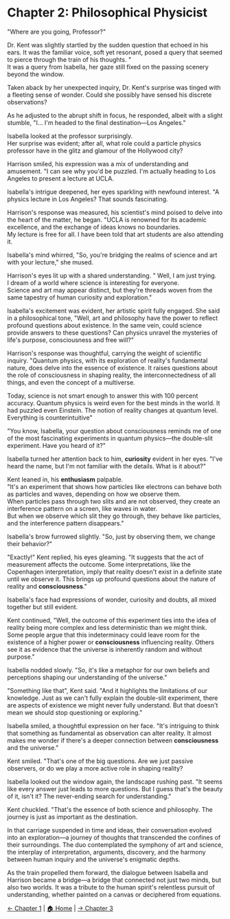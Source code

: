 # Chapter 2: Philosophical Physicist  
"Where are you going, Professor?"

Dr. Kent was slightly startled by the sudden question that echoed in his ears. It was the familiar voice, soft yet resonant, posed a query that seemed to pierce through the train of his thoughts. "  
It was a query from Isabella, her gaze still fixed on the passing scenery beyond the window.

Taken aback by her unexpected inquiry, Dr. Kent's surprise was tinged with a fleeting sense of wonder. Could she possibly have sensed his discrete observations? 

As he adjusted to the abrupt shift in focus, he responded, albeit with a slight stumble, "I... I'm headed to the final destination—Los Angeles."

Isabella looked at the professor surprisingly.   
Her surprise was evident; after all, what role could a particle physics professor have in the glitz and glamour of the Hollywood city?

Harrison smiled, his expression was a mix of understanding and amusement. "I can see why you'd be puzzled. I'm actually heading to Los Angeles to present a lecture at UCLA.

Isabella's intrigue deepened, her eyes sparkling with newfound interest. "A physics lecture in Los Angeles? That sounds fascinating.

Harrison's response was measured, his scientist's mind poised to delve into the heart of the matter, he began. "UCLA is renowned for its academic excellence, and the exchange of ideas knows no boundaries.   
My lecture is free for all. I have been told that art students are also attending it.

Isabella's mind whirred, "So, you're bridging the realms of science and art with your lecture," she mused. 

Harrison's eyes lit up with a shared understanding. " Well, I am just trying.   
I dream of a world where science is interesting for everyone.  
Science and art may appear distinct, but they're threads woven from the same tapestry of human curiosity and exploration."

Isabella's excitement was evident, her artistic spirit fully engaged. She said in a philosophical tone, "Well, art and philosophy have the power to reflect profound questions about existence. In the same vein, could science provide answers to these questions? Can physics unravel the mysteries of life's purpose, consciousness and free will?"

Harrison's response was thoughtful, carrying the weight of scientific inquiry. "Quantum physics, with its exploration of reality's fundamental nature, does delve into the essence of existence. It raises questions about the role of consciousness in shaping reality, the interconnectedness of all things, and even the concept of a multiverse. 

Today, science is not smart enough to answer this with 100 percent accuracy. Quantum physics is weird even for the best minds in the world. It had puzzled even Einstein. The notion of reality changes at quantum level. Everything is counterintuitive"

"You know, Isabella, your question about consciousness reminds me of one of the most fascinating experiments in quantum physics—the double-slit experiment. Have you heard of it?"

Isabella turned her attention back to him, **curiosity** evident in her eyes. "I've heard the name, but I'm not familiar with the details. What is it about?"

Kent leaned in, his **enthusiasm** palpable.  
"It's an experiment that shows how particles like electrons can behave both as particles and waves, depending on how we observe them.  
When particles pass through two slits and are not observed, they create an interference pattern on a screen, like waves in water.  
But when we observe which slit they go through, they behave like particles, and the interference pattern disappears."

Isabella's brow furrowed slightly. "So, just by observing them, we change their behavior?"

"Exactly\!" Kent replied, his eyes gleaming. "It suggests that the act of measurement affects the outcome. Some interpretations, like the Copenhagen interpretation, imply that reality doesn't exist in a definite state until we observe it. This brings up profound questions about the nature of reality and **consciousness**."

Isabella's face had expressions of wonder, curiosity and doubts, all mixed together but still evident.

Kent continued, "Well, the outcome of this experiment ties into the idea of reality being more complex and less deterministic than we might think. Some people argue that this indeterminacy could leave room for the existence of a higher power or **consciousness** influencing reality. Others see it as evidence that the universe is inherently random and without purpose."

Isabella nodded slowly. "So, it's like a metaphor for our own beliefs and perceptions shaping our understanding of the universe."

"Something like that", Kent said. "And it highlights the limitations of our knowledge. Just as we can't fully explain the double-slit experiment, there are aspects of existence we might never fully understand. But that doesn't mean we should stop questioning or exploring."

Isabella smiled, a thoughtful expression on her face. "It's intriguing to think that something as fundamental as observation can alter reality. It almost makes me wonder if there's a deeper connection between **consciousness** and the universe."

Kent smiled. "That's one of the big questions. Are we just passive observers, or do we play a more active role in shaping reality? 

Isabella looked out the window again, the landscape rushing past. "It seems like every answer just leads to more questions. But I guess that's the beauty of it, isn't it? The never-ending search for understanding."

Kent chuckled. "That's the essence of both science and philosophy. The journey is just as important as the destination.

In that carriage suspended in time and ideas, their conversation evolved into an exploration—a journey of thoughts that transcended the confines of their surroundings. The duo contemplated the symphony of art and science, the interplay of interpretation, arguments, discovery, and the harmony between human inquiry and the universe's enigmatic depths.

As the train propelled them forward, the dialogue between Isabella and Harrison became a bridge—a bridge that connected not just two minds, but also two worlds. It was a tribute to the human spirit's relentless pursuit of understanding, whether painted on a canvas or deciphered from equations. 

[← Chapter 1](chapter1.md) | [🏠 Home](index.md) | [→ Chapter 3](chapter3.md)
